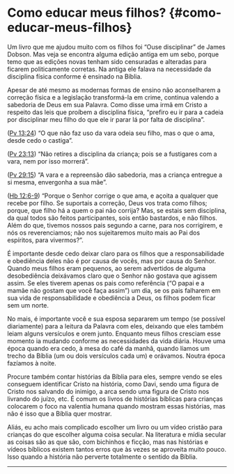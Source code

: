 # Como educar meus filhos? {#como-educar-meus-filhos}

Um livro que me ajudou muito com os filhos foi “Ouse disciplinar” de James Dobson. Mas veja se encontra alguma edição antiga em um sebo, porque temo que as edições novas tenham sido censuradas e alteradas para ficarem politicamente corretas. Na antiga ele falava na necessidade da disciplina física conforme é ensinado na Bíblia.

Apesar de até mesmo as modernas formas de ensino não aconselharem a correção física e a legislação transformá-la em crime, continua valendo a sabedoria de Deus em sua Palavra. Como disse uma irmã em Cristo a respeito das leis que proíbem a disciplina física, “prefiro eu ir para a cadeia por disciplinar meu filho do que ele ir parar lá por falta de disciplina”.

([Pv 13:24](http://bibliaonline.com.br/acf/pv/13/24)) “O que não faz uso da vara odeia seu filho, mas o que o ama, desde cedo o castiga”.

([Pv 23:13](http://bibliaonline.com.br/acf/pv/23/13)) “Não retires a disciplina da criança; pois se a fustigares com a vara, nem por isso morrerá”.

([Pv 29:15](http://bibliaonline.com.br/acf/pv/29/15)) “A vara e a repreensão dão sabedoria, mas a criança entregue a si mesma, envergonha a sua mãe”.

([Hb 12:6-9](http://bibliaonline.com.br/acf/hb/12/6-9)) “Porque o Senhor corrige o que ama, e açoita a qualquer que recebe por filho. Se suportais a correção, Deus vos trata como filhos; porque, que filho há a quem o pai não corrija? Mas, se estais sem disciplina, da qual todos são feitos participantes, sois então bastardos, e não filhos. Além do que, tivemos nossos pais segundo a carne, para nos corrigirem, e nós os reverenciamos; não nos sujeitaremos muito mais ao Pai dos espíritos, para vivermos?”.

É importante desde cedo deixar claro para os filhos que a responsabilidade e obediência deles não é por causa de vocês, mas por causa do Senhor. Quando meus filhos eram pequenos, ao serem advertidos de alguma desobediência deixávamos claro que o Senhor não gostava que agissem assim. Se eles tiverem apenas os pais como referência (“O papai e a mamãe não gostam que você faça assim”) um dia, se os pais falharem em sua vida de responsabilidade e obediência a Deus, os filhos podem ficar sem um norte.

No mais, é importante você e sua esposa separarem um tempo (se possível diariamente) para a leitura da Palavra com eles, deixando que eles também leiam alguns versículos e orem junto. Enquanto meus filhos cresciam esse momento ia mudando conforme as necessidades da vida diária. Houve uma época quando era cedo, à mesa do café da manhã, quando líamos um trecho da Bíblia (um ou dois versículos cada um) e orávamos. Noutra época fazíamos à noite.

Procure também contar histórias da Bíblia para eles, sempre vendo se eles conseguem identificar Cristo na história, como Davi, sendo uma figura de Cristo nos salvando do inimigo, a arca sendo uma figura de Cristo nos livrando do juízo, etc. É comum os livros de histórias bíblicas para crianças colocarem o foco na valentia humana quando mostram essas histórias, mas não é isso que a Bíblia quer mostrar.

Aliás, eu acho mais complicado escolher um livro ou um vídeo cristão para crianças do que escolher alguma coisa secular. Na literatura e mídia secular as coisas são as que são, com bichinhos e ficção, mas nas histórias e vídeos bíblicos existem tantos erros que às vezes se aproveita muito pouco. Isso quando a história não perverte totalmente o sentido da Bíblia.

*****